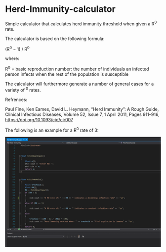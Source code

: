 # Herd-Immunity-calculator
Simple calculator that calculates herd immunity threshold when given a R<sup>0</sup> rate.

The calculator is based on the following formula:

(R<sup>0</sup> − 1) / R<sup>0</sup>

where:

R<sup>0</sup> = basic reproduction number: the number of individuals an infected person infects when the rest of the population is susceptible

The calculator will furthermore generate a number of general cases for a variety of <sup>0</sup> rates.


Refrences:

Paul Fine, Ken Eames, David L. Heymann, “Herd Immunity”: A Rough Guide, Clinical Infectious Diseases, Volume 52, Issue 7, 1 April 2011, Pages 911–916, https://doi.org/10.1093/cid/cir007



The following is an example for a R<sup>0</sup> rate of 3:


![](demo-gif.gif)
